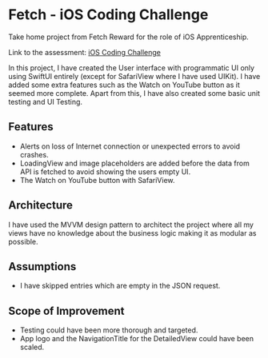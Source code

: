 # Fetch - iOS Coding Challenge

Take home project from Fetch Reward for the role of iOS Apprenticeship. 

Link to the assessment: [iOS Coding Challenge](https://fetch-hiring.s3.amazonaws.com/iOS+coding+exercise.pdf)

In this project, I have created the User interface with programmatic UI only using SwiftUI entirely (except for SafariView where I have used UIKit). I have added some extra features such as the Watch on YouTube button as it seemed more complete. Apart from this, I have also created some basic unit testing and UI Testing.

## Features

- Alerts on loss of Internet connection or unexpected errors to avoid crashes.
- LoadingView and image placeholders are added before the data from API is fetched to avoid showing the users empty UI.
- The Watch on YouTube button with SafariView.

## Architecture

I have used the MVVM design pattern to architect the project where all my views have no knowledge about the business logic making it as modular as possible.

## Assumptions

- I have skipped entries which are empty in the JSON request.

## Scope of Improvement
- Testing could have been more thorough and targeted.
- App logo and the NavigationTitle for the DetailedView could have been scaled.


